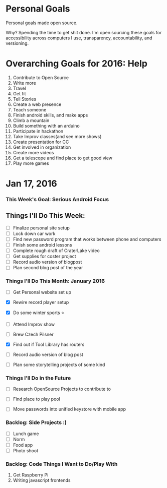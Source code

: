 Personal Goals
==============

Personal goals made open source.

Why? Spending the time to get shit done. I'm open sourcing these goals for accessibility across computers I use, transparency, accountability, and versioning.

# Overarching Goals for 2016: Help

1. Contribute to Open Source
2. Write more
3. Travel
4. Get fit
5. Tell Stories
6. Create a web presence
7. Teach someone
8. Finish android skills, and make apps
9. Climb a mountain
10. Build something with an arduino
11. Participate in hackathon
12. Take Improv classes(and see more shows)
13. Create presentation for CC
14. Get involved in organization
15. Create more videos
16. Get a telescope and find place to get good view
17. Play more games


# Jan 17, 2016

### This Week's Goal: Serious Android Focus

## Things I'll Do This Week:
- [ ] Finalize personal site setup
- [ ] Lock down car work
- [ ] Find new password program that works between phone and computers
- [ ] Finish some android lessons
- [ ] Complete rough draft of CraterLake video
- [ ] Get supplies for coster project
- [ ] Record audio version of blogpost
- [ ] Plan second blog post of the year

### Things I'll Do This Month: January 2016
- [ ] Get Personal website set up
- [X] Rewire record player setup
- [X] Do some winter sports :star:
- [ ] Attend Improv show
- [ ] Brew Czech Pilsner
- [X] Find out if Tool Library has routers
- [ ] Record audio version of blog post
- [ ] Plan some storytelling projects of some kind


### Things I'll Do in the Future
- [ ] Research OpenSource Projects to contribute to
- [ ] Find place to play pool
- [ ] Move passwords into unified keystore with mobile app


### Backlog: Side Projects :)
- [ ] Lunch game
- [ ] Norm
- [ ] Food app
- [ ] Photo shoot

### Backlog: Code Things I Want to Do/Play With
1. Get Raspberry Pi
2. Writing javascript frontends
